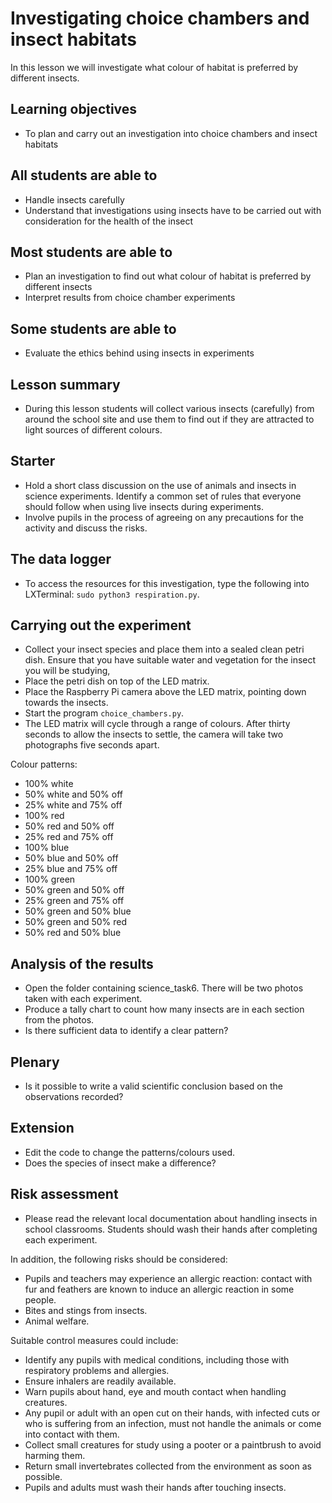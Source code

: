 # Investigating choice chambers and insect habitats

In this lesson we will investigate what colour of habitat is preferred by different insects.

## Learning objectives

- To plan and carry out an investigation into choice chambers and insect habitats

## All students are able to

- Handle insects carefully
- Understand that investigations using insects have to be carried out with consideration for the health of the insect

## Most students are able to 

- Plan an investigation to find out what colour of habitat is preferred by different insects
- Interpret results from choice chamber experiments

## Some students are able to

- Evaluate the ethics behind using insects in experiments

## Lesson summary

- During this lesson students will collect various insects (carefully) from around the school site and use them to find out if they are attracted to light sources of different colours.


## Starter

- Hold a short class discussion on the use of animals and insects in science experiments. Identify a common set of rules that everyone should follow when using live insects during experiments.
- Involve pupils in the process of agreeing on any precautions for the activity and discuss the risks.

## The data logger

- To access the resources for this investigation, type the following into LXTerminal: `sudo python3 respiration.py`.

## Carrying out the experiment

- Collect your insect species and place them into a sealed clean petri dish. Ensure that you have suitable water and vegetation for the insect you will be studying,
- Place the petri dish on top of the LED matrix.  
- Place the Raspberry Pi camera above the LED matrix, pointing down towards the insects.
- Start the program `choice_chambers.py`.
- The LED matrix will cycle through a range of colours. After thirty seconds to allow the insects to settle, the camera will take two photographs five seconds apart.

Colour patterns:

- 100% white
- 50% white and 50% off
- 25% white and 75% off
- 100% red
- 50% red and 50% off
- 25% red and 75% off
- 100% blue
- 50% blue and 50% off
- 25% blue and 75% off
- 100% green
- 50% green and 50% off
- 25% green and 75% off
- 50% green and 50% blue
- 50% green and 50% red
- 50% red and 50% blue


## Analysis of the results

- Open the folder containing science_task6. There will be two photos taken with each experiment.
- Produce a tally chart to count how many insects are in each section from the photos.
- Is there sufficient data to identify a clear pattern?

## Plenary 

- Is it possible to write a valid scientific conclusion based on the observations recorded?

## Extension

- Edit the code to change the patterns/colours used.
- Does the species of insect make a difference?

## Risk assessment

- Please read the relevant local documentation about handling insects in school classrooms. Students should wash their hands after completing each experiment.

In addition, the following risks should be considered:

- Pupils and teachers may experience an allergic reaction: contact with fur and feathers are known to induce an allergic reaction in some people.
- Bites and stings from insects.
- Animal welfare.

Suitable control measures could include:

- Identify any pupils with medical conditions, including those with respiratory problems and allergies.
- Ensure inhalers are readily available.
- Warn pupils about hand, eye and mouth contact when handling creatures.
- Any pupil or adult with an open cut on their hands, with infected cuts or who is suffering from an infection, must not handle the animals or come into contact with them.
- Collect small creatures for study using a pooter or a paintbrush to avoid harming them.
- Return small invertebrates collected from the environment as soon as possible.
- Pupils and adults must wash their hands after touching insects.

